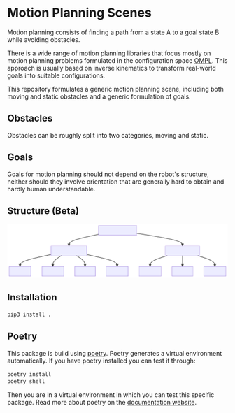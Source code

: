 # Motion Planning Scenes

Motion planning consists of finding a path from a state A to a goal state B while avoiding
obstacles.

There is a wide range of motion planning libraries that focus mostly on motion planning problems
formulated in the configuration space [OMPL](https://ompl.kavrakilab.org/). This approach
is usually based on inverse kinematics to transform real-world goals into suitable
configurations. 

This repository formulates a generic motion planning scene, including both moving and
static obstacles and a generic formulation of goals.

## Obstacles

Obstacles can be roughly split into two categories, moving and static.

## Goals

Goals for motion planning should not depend on the robot's structure, neither should they
involve orientation that are generally hard to obtain and hardly human understandable.

## Structure (Beta)

![Structure (by mermaid)](./assets/overview.svg)

## Installation

```bash
pip3 install .
```

## Poetry
This package is build using [poetry](https://python-poetry.org/docs/). 
Poetry generates a virtual environment automatically.
If you have poetry installed you can test it through:
```bash
poetry install
poetry shell
```
Then you are in a virtual environment in which you can test this specific package.
Read more about poetry on the [documentation website](https://python-poetry.org/docs/).
